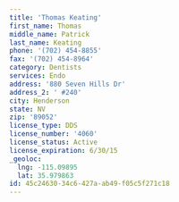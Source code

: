 ```yaml
---
title: 'Thomas Keating'
first_name: Thomas
middle_name: Patrick
last_name: Keating
phone: '(702) 454-8855'
fax: '(702) 454-8964'
category: Dentists
services: Endo
address: '880 Seven Hills Dr'
address_2: ' #240'
city: Henderson
state: NV
zip: '89052'
license_type: DDS
license_number: '4060'
license_status: Active
license_expiration: 6/30/15
_geoloc:
  lng: -115.09895
  lat: 35.979863
id: 45c24630-34c6-427a-ab49-f05c5f271c18
---
```


